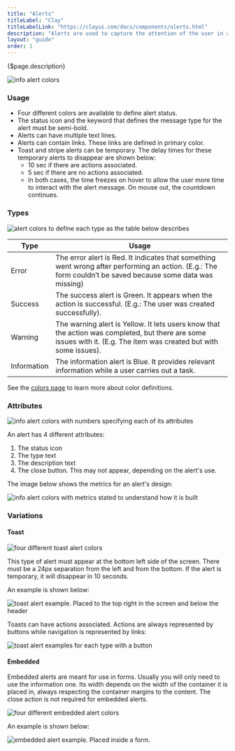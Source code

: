 ```yaml
---
title: "Alerts"
titleLabel: "Clay"
titleLabelLink: "https://clayui.com/docs/components/alerts.html"
description: "Alerts are used to capture the attention of the user in an intrusive way."
layout: "guide"
order: 1
---
```


<div class="page-description">{$page.description}</div>

![info alert colors](../../../images/Alert.jpg)

### Usage

* Four different colors are available to define alert status.
* The status icon and the keyword that defines the message type for the alert must be semi-bold.
* Alerts can have multiple text lines.
* Alerts can contain links. These links are defined in primary color.
* Toast and stripe alerts can be temporary. The delay times for these temporary alerts to disappear are shown below:
    * 10 sec if there are actions associated.
    * 5 sec if there are no actions associated.
    * In both cases, the time freezes on hover to allow the user more time to interact with the alert message. On mouse out, the countdown continues.

### Types

![alert colors to define each type as the table below describes](../../../images/AlertColors.jpg)

| Type | Usage |
| ----- | ----- |
| Error | The error alert is Red. It indicates that something went wrong after performing an action. (E.g.: The form couldn’t be saved because some data was missing) |
| Success | The success alert is Green. It appears when the action is successful. (E.g.: The user was created successfully). |
| Warning | The warning alert is Yellow. It lets users know that the action was completed, but there are some issues with it. (E.g. The item was created but with some issues). |
| Information | The information alert is Blue. It provides relevant information while a user carries out a task. |

See the [colors page](../designPrinciples/colors.html) to learn more about color definitions.

### Attributes

![info alert colors with numbers specifying each of its attributes](../../../images/AlertParts.jpg)

An alert has 4 different attributes:
1. The status icon
2. The type text
3. The description text
4. The close button. This may not appear, depending on the alert's use.

The image below shows the metrics for an alert's design:

![info alert colors with metrics stated to understand how it is built](../../../images/AlertMetrics.jpg)

### Variations

#### Toast

![four different toast alert colors](../../../images/AlertToast.jpg)

This type of alert must appear at the bottom left side of the screen. There must be a 24px separation from the left and from the bottom. If the alert is temporary, it will disappear in 10 seconds.

An example is shown below:

![toast alert example. Placed to the top right in the screen and below the header](../../../images/AlertToastExample.jpg)

Toasts can have actions associated. Actions are always represented by buttons while navigation is represented by links:

![toast alert examples for each type with a button](../../../images/AlertToastWithButton.jpg)


#### Embedded

Embedded alerts are meant for use in forms. Usually you will only need to use the information one. Its width depends on the width of the container it is placed in, always respecting the container margins to the content. The close action is not required for embedded alerts.

![four different embedded alert colors](../../../images/AlertEmbedded.jpg)

An example is shown below:

![embedded alert example. Placed inside a form.](../../../images/AlertEmbeddedExample.jpg)

